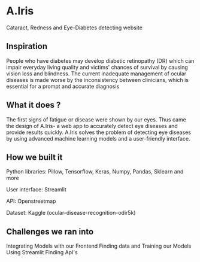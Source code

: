 # A.Iris

Cataract, Redness and Eye-Diabetes detecting website

## Inspiration

People who have diabetes may develop diabetic retinopathy (DR) which can impair everyday living quality and victims' chances of survival by causing vision loss and blindness. The current inadequate management of ocular diseases is made worse by the inconsistency between clinicians, which is essential for a prompt and accurate diagnosis

## What it does ?
The first signs of fatigue or disease were shown by our eyes. Thus came the design of A.Iris- a web app to accurately detect eye diseases and provide results quickly. A.Iris solves the problem of detecting eye diseases by using advanced machine learning models and a user-friendly interface.

## How we built it

Python libraries: Pillow, Tensorflow, Keras, Numpy, Pandas, Sklearn and more

User interface: Streamlit

API: Openstreetmap

Dataset: Kaggle (ocular-disease-recognition-odir5k)

## Challenges we ran into

Integrating Models with our Frontend
Finding data and Training our Models
Using Streamlit
Finding ApI's
